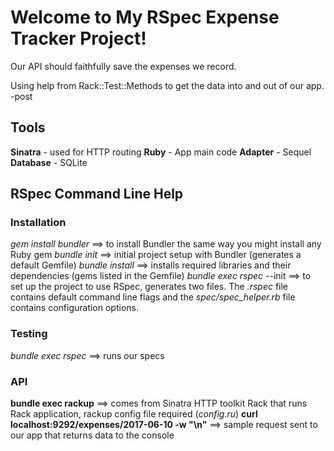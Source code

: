 

# Welcome to My RSpec Expense Tracker Project!

Our API should faithfully save the expenses we record.

Using help from Rack::Test::Methods to get the data into and out of our app.
-post

## Tools
**Sinatra** - used for HTTP routing
**Ruby** - App main code
**Adapter** - Sequel
**Database** - SQLite


## RSpec Command Line Help

### Installation
*gem install bundler* ==> to install Bundler the same way you might install any Ruby gem
*bundle init* ==> initial project setup with Bundler (generates a default Gemfile)
*bundle install* ==> installs required libraries and their dependencies (gems listed in the Gemfile)
*bundle exec rspec* --init ==> to set up the project to use RSpec, generates two files. The *.rspec* file contains default command line flags and the *spec/spec_helper.rb* file contains configuration options.

### Testing
*bundle exec rspec* ==> runs our specs

### API
**bundle exec rackup** ==> comes from Sinatra HTTP toolkit Rack that runs Rack application, rackup config file required (*config.ru*)
**curl localhost:9292/expenses/2017-06-10 -w "\n"** ==> sample request sent to our app that returns data to the console